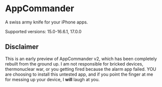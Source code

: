 # AppCommander

A swiss army knife for your iPhone apps.

Supported versions: 15.0-16.6.1, 17.0.0

## Disclaimer

This is an early preview of AppCommander v2, which has been completely rebuilt from the ground up. I am not responsible for bricked devices, thermonuclear war, or you getting fired because the alarm app failed. YOU are choosing to install this untested app, and if you point the finger at me for messing up your device, I **will** laugh at you. 
